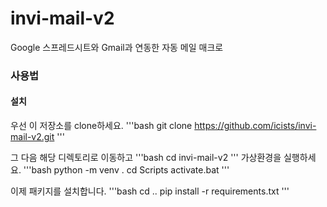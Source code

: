 # invi-mail-v2
Google 스프레드시트와 Gmail과 연동한 자동 메일 매크로

### 사용법

#### 설치
우선 이 저장소를 clone하세요.
'''bash
git clone https://github.com/icists/invi-mail-v2.git
'''

그 다음 해당 디렉토리로 이동하고
'''bash
cd invi-mail-v2
'''
가상환경을 실행하세요.
'''bash
python -m venv .
cd Scripts
activate.bat
'''

이제 패키지를 설치합니다.
'''bash
cd ..
pip install -r requirements.txt
'''
